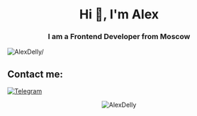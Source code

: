 <h1 align="center">Hi 👋, I'm Alex</h1>

<h3 align="center">I am a Frontend Developer from Moscow</h3>
<p align="left"> <img src=https://komarev.com/ghpvc/?username=AlexDelly alt=AlexDelly/></p>

## Contact me:<br>
[![Telegram](https://img.shields.io/badge/Telegram-2CA5E0?style=for-the-badge&logo=telegram&logoColor=white)](https://t.me/AlexDelly)

<p align="center"> <img src=https://github-readme-stats.vercel.app/api?username=AlexDelly&show_icons=true alt=AlexDelly /></p>
